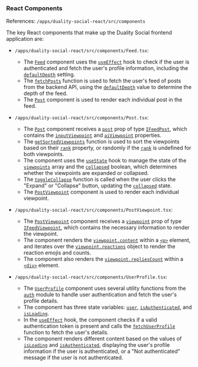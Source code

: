 ### React Components

References: `/apps/duality-social-react/src/components`

The key React components that make up the Duality Social frontend application are:

- `/apps/duality-social-react/src/components/Feed.tsx`:

  - The [`Feed`](/apps/duality-social-react/src/components/Feed.scss#L0) component uses the [`useEffect`](/apps/duality-social-react/src/app/app.tsx#L1) hook to check if the user is authenticated and fetch the user's profile information, including the [`defaultDepth`](/libs/duality-social-lib/src/lib/interfaces/profile.ts#L26) setting.
  - The [`fetchPosts`](/apps/duality-social-react/src/components/Feed.tsx#L28) function is used to fetch the user's feed of posts from the backend API, using the [`defaultDepth`](/libs/duality-social-lib/src/lib/interfaces/profile.ts#L26) value to determine the depth of the feed.
  - The [`Post`](/apps/duality-social-queue-worker/src/main.ts#L10) component is used to render each individual post in the feed.

- `/apps/duality-social-react/src/components/Post.tsx`:

  - The [`Post`](/apps/duality-social-queue-worker/src/main.ts#L10) component receives a [`post`](/apps/duality-social-node/src/services/feed.ts#L439) prop of type [`IFeedPost`](/libs/duality-social-lib/src/lib/interfaces/feedPost.ts#L3), which contains the [`inputViewpoint`](/apps/duality-social-node/src/services/feed.ts#L456) and [`aiViewpoint`](/apps/duality-social-node/src/services/openai.ts#L270) properties.
  - The [`getSortedViewpoints`](/apps/duality-social-react/src/components/Post.tsx#L12) function is used to sort the viewpoints based on their [`rank`](/libs/duality-social-lib/src/lib/interfaces/feedViewpoint.ts#L2) property, or randomly if the [`rank`](/libs/duality-social-lib/src/lib/interfaces/feedViewpoint.ts#L2) is undefined for both viewpoints.
  - The component uses the [`useState`](/apps/duality-social-react/src/app/app.tsx#L1) hook to manage the state of the [`viewpoints`](/libs/duality-social-lib/src/lib/interfaces/post.ts#L9) array and the [`collapsed`](/apps/duality-social-react/src/components/Post.tsx#L21) boolean, which determines whether the viewpoints are expanded or collapsed.
  - The [`toggleCollapse`](/apps/duality-social-react/src/components/Post.tsx#L23) function is called when the user clicks the "Expand" or "Collapse" button, updating the [`collapsed`](/apps/duality-social-react/src/components/Post.tsx#L21) state.
  - The [`PostViewpoint`](/libs/duality-social-lib/src/lib/enumerations/modelName.ts#L10) component is used to render each individual viewpoint.

- `/apps/duality-social-react/src/components/PostViewpoint.tsx`:

  - The [`PostViewpoint`](/libs/duality-social-lib/src/lib/enumerations/modelName.ts#L10) component receives a [`viewpoint`](/apps/duality-social-node/src/services/feed.ts#L560) prop of type [`IFeedViewpoint`](/libs/duality-social-lib/src/lib/interfaces/feedViewpoint.ts#L1), which contains the necessary information to render the viewpoint.
  - The component renders the [`viewpoint.content`](/apps/duality-social-react/src/components/PostViewpoint.tsx#L12) within a [`<p>`](/apps/duality-social-react/src/components/UserProfile.tsx#L42) element, and iterates over the [`viewpoint.reactions`](/apps/duality-social-react/src/components/PostViewpoint.tsx#L14) object to render the reaction emojis and counts.
  - The component also renders the [`viewpoint.repliesCount`](/apps/duality-social-react/src/components/PostViewpoint.tsx#L21) within a [`<div>`](/apps/duality-social-react/src/app/app.tsx#L20) element.

- `/apps/duality-social-react/src/components/UserProfile.tsx`:
  - The [`UserProfile`](/apps/duality-social-react/src/components/UserProfile.tsx#L4) component uses several utility functions from the [`auth`](/apps/duality-social-react/src/utils/auth.ts#L0) module to handle user authentication and fetch the user's profile details.
  - The component has three state variables: [`user`](/libs/duality-social-lib/src/lib/schemas/user.ts#L39), [`isAuthenticated`](/apps/duality-social-react/src/app/app.tsx#L10), and [`isLoading`](/apps/duality-social-react/src/components/UserProfile.tsx#L7).
  - In the [`useEffect`](/apps/duality-social-react/src/app/app.tsx#L1) hook, the component checks if a valid authentication token is present and calls the [`fetchUserProfile`](/apps/duality-social-react/src/components/Feed.tsx#L16) function to fetch the user's details.
  - The component renders different content based on the values of [`isLoading`](/apps/duality-social-react/src/components/UserProfile.tsx#L7) and [`isAuthenticated`](/apps/duality-social-react/src/app/app.tsx#L10), displaying the user's profile information if the user is authenticated, or a "Not authenticated" message if the user is not authenticated.
